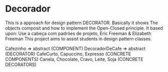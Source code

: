 # Decorador
This is a approach for design pattern DECORATOR.
Basically it shows The objects composit and how to implement the Open-Closed principle.
It based upon: Use a cabeça com padrões de projeto, Eric Freeman & Elizabeth Freeman
This project aims to assist students in design pattern classes.
                
                         
Cafezinho => abstract (COMPONENT)
DecoradorDeCafe => abstract (DECORATOR)
CafeCurto, Capuccino, Expresso (CONCRETE COMPONENTS)
Canela, Chocolate, Cravo, Leite, Soja (CONCRETE DECORATORS)
